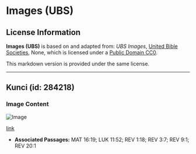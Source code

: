 # Images (UBS)

## License Information

**Images (UBS)** is based on and adapted from: _UBS Images_, [United Bible Societies](https://unitedbiblesocieties.org/), None, which is licensed under a [Public Domain CC0](https://creativecommons.org/public-domain/cc0/).

This markdown version is provided under the same license.



--------------------------------

## Kunci (id: 284218)

### Image Content

![Image](https://cdn.aquifer.bible/aquifer-content/resources/Media/WEB-0405_keys.jpg)

[link](https://cdn.aquifer.bible/aquifer-content/resources/Media/WEB-0405_keys.jpg)

* **Associated Passages:** MAT 16:19; LUK 11:52; REV 1:18; REV 3:7; REV 9:1; REV 20:1

